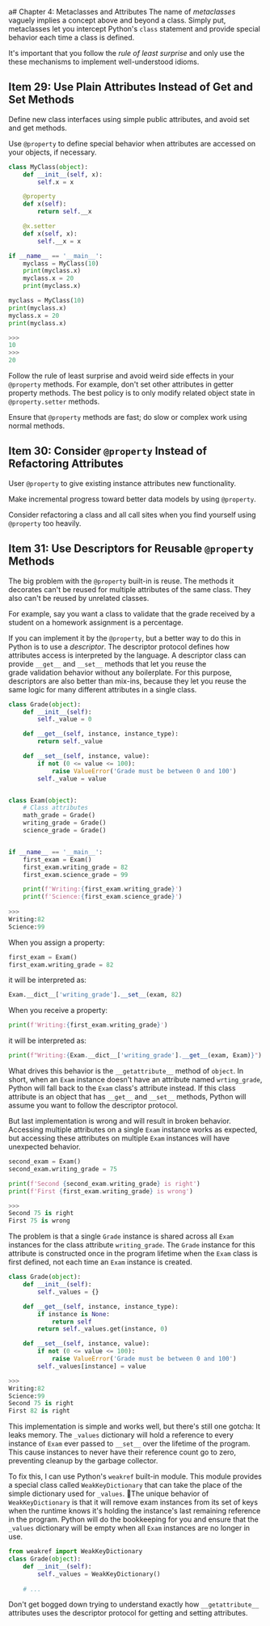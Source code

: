 a# Chapter 4: Metaclasses and Attributes
The name of *metaclasses* vaguely implies a concept above and beyond a class. Simply put, metaclasses let you intercept Python's `class` statement and provide special behavior each time a class is defined.

It's important that you follow the *rule of least surprise* and only use the these mechanisms to implement well-understood idioms.

## Item 29: Use Plain Attributes Instead of Get and Set Methods
Define new class interfaces using simple public attributes, and avoid set and get methods.

Use `@property` to define special behavior when attributes are accessed on your objects, if necessary.

```Python
class MyClass(object):
    def __init__(self, x):
        self.x = x

    @property
    def x(self):
        return self.__x

    @x.setter
    def x(self, x):
        self.__x = x

if __name__ == '__main__':
    myclass = MyClass(10)
    print(myclass.x)
    myclass.x = 20
    print(myclass.x)

myclass = MyClass(10)
print(myclass.x)
myclass.x = 20
print(myclass.x)

>>>
10
>>>
20
```

Follow the rule of least surprise and avoid weird side effects in your `@property` methods.
For example, don't set other attributes in getter property methods. The best policy is to only modify related object state in `@property.setter` methods.

Ensure that `@property` methods are fast; do slow or complex work using normal methods.

## Item 30: Consider `@property` Instead of Refactoring Attributes
User `@property` to give existing instance attributes new functionality.

Make incremental progress toward better data models by using `@property`.

Consider refactoring a class and all call sites when you find yourself using `@property` too heavily.

## Item 31: Use Descriptors for Reusable `@property` Methods
The big problem with the `@property` built-in is reuse. The methods it decorates can't be reused for multiple attributes of the same class. They also can't be reused by unrelated classes.

For example, say you want a class to validate that the grade received by a student on a homework assignment is a percentage.

If you can implement it by the `@property`, but a better way to do this in Python is to use a *descriptor*. The descriptor protocol defines how attributes access is interpreted by the language. A descriptor class can provide `__get__` and `__set__` methods that let you reuse the   
grade validation behavior without any boilerplate. For this purpose, descriptors are also better than mix-ins, because they let you reuse the same logic for many different attributes in a single class.

```Python
class Grade(object):
    def __init__(self):
        self._value = 0

    def __get__(self, instance, instance_type):
        return self._value

    def __set__(self, instance, value):
        if not (0 <= value <= 100):
            raise ValueError('Grade must be between 0 and 100')
        self._value = value


class Exam(object):
    # Class attributes
    math_grade = Grade()
    writing_grade = Grade()
    science_grade = Grade()


if __name__ == '__main__':
    first_exam = Exam()
    first_exam.writing_grade = 82
    first_exam.science_grade = 99

    print(f'Writing:{first_exam.writing_grade}')
    print(f'Science:{first_exam.science_grade}')
    
>>>
Writing:82
Science:99
```

When you assign a property:

```Python
first_exam = Exam()
first_exam.writing_grade = 82
```

it will be interpreted as:

```Python
Exam.__dict__['writing_grade'].__set__(exam, 82)
```

When you receive a property:

```Python
print(f'Writing:{first_exam.writing_grade}')
```

it will be interpreted as:

```Python
print(f"Writing:{Exam.__dict__['writing_grade'].__get__(exam, Exam)}")
```

What drives this behavior is the `__getattribute__` method of `object`. In short, when an `Exam` instance doesn't have an attribute named `wrting_grade`, Python will fall back to the `Exam` class's attribute instead. If this class attribute is an object that has `__get__` and `__set__` methods, Python will assume you want to follow the descriptor protocol.

But last implementation is wrong and will result in broken behavior. Accessing multiple attributes on a single `Exam` instance works as expected, but accessing these attributes on multiple `Exam` instances will have unexpected behavior.

```Python
second_exam = Exam()
second_exam.writing_grade = 75

print(f'Second {second_exam.writing_grade} is right')
print(f'First {first_exam.writing_grade} is wrong')

>>>
Second 75 is right
First 75 is wrong
```

The problem is that a single `Grade` instance is shared across all `Exam` instances for the class attribute `writing_grade`. The `Grade` instance for this attribute is constructed once in the program lifetime when the `Exam` class is first defined, not each time an `Exam` instance is created.

```Python
class Grade(object):
    def __init__(self):
        self._values = {}

    def __get__(self, instance, instance_type):
        if instance is None:
            return self
        return self._values.get(instance, 0)

    def __set__(self, instance, value):
        if not (0 <= value <= 100):
            raise ValueError('Grade must be between 0 and 100')
        self._values[instance] = value

>>>
Writing:82
Science:99
Second 75 is right
First 82 is right
```

This implementation is simple and works well, but there's still one gotcha: It leaks memory. The `_values` dictionary will hold a reference to every instance of `Exam` ever passed to `__set__` over the lifetime of the program. This cause instances to never have their reference count go to zero, preventing cleanup by the garbage collector.

To fix this, I can use Python's `weakref` built-in module. This module provides a special class called `WeakKeyDictionary` that can take the place of the simple dictionary used for `_values`. The unique behavior of `WeakKeyDictionary` is that it will remove exam instances from its set of keys when the runtime knows it's holding the instance's last remaining reference in the program. Python will do the bookkeeping for you and ensure that the `_values` dictionary will be empty when all `Exam` instances are no longer in use.

```Python
from weakref import WeakKeyDictionary
class Grade(object):
    def __init__(self):
        self._values = WeakKeyDictionary()
    
    # ...
```

Don't get bogged down trying to understand exactly how `__getattribute__` attributes uses the descriptor protocol for getting and setting attributes.

